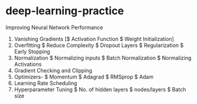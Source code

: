 # deep-learning-practice

Improving Neural Network Performance
1) Vanishing Gradients
    [$ Activation Function
    $ Weight Initialization]
2) Overfitting
    $ Reduce Complexity
    $ Dropout Layers
    $ Regularization
    $ Early Stopping
3) Normalization
    $ Normalizing inputs
    $ Batch Normalization
    $ Normalizing Activations
4) Gradient Checking and Clipping
5) Optimizers-
    $ Momentum
    $ Adagrad
    $ RMSprop
    $ Adam
6) Learning Rate Scheduling
7) Hyperparameter Tuning
   $ No. of hidden layers
   $ nodes/layers
   $ Batch size
